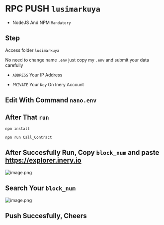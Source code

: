 # RPC PUSH ```lusimarkuya```

- NodeJS And NPM ```Mandatory```

## Step

Access folder ```lusimarkuya```

No need to change name ```.env``` just copy my ```.env``` and submit your data carefully

- ```ADDRESS``` Your IP Address

- ```PRIVATE``` Your ```Key``` On Inery Account

## Edit With Command ```nano.env```

## After That ```run```

```
npm install
```
```
npm run Call_Contract
```

## After Succesfully Run, Copy ```block_num``` and paste https://explorer.inery.io 
![image.png](https://user-images.githubusercontent.com/55582744/214191097-68d06c47-43d7-4dd4-9846-38e62bb32d5c.PNG)

## Search Your ```block_num``` 
![image.png](https://user-images.githubusercontent.com/55582744/214191099-aecd45a5-7648-4232-bc4c-8b623ce60f80.PNG)

## Push Succesfully, Cheers

